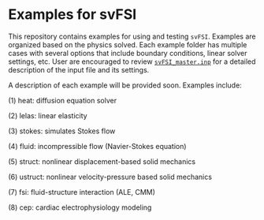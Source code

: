
# **Examples for svFSI**

This repository contains examples for using and testing `svFSI`. Examples are organized based on the physics solved. Each example folder has multiple cases with several options that include boundary conditions, linear solver settings, etc. User are encouraged to review [`svFSI_master.inp`](./svFSI_master.inp) for a detailed description of the input file and its settings.

A description of each example will be provided soon. Examples include:

(1) heat: diffusion equation solver

(2) lelas: linear elasticity

(3) stokes: simulates Stokes flow

(4) fluid: incompressible flow (Navier-Stokes equation)

(5) struct: nonlinear displacement-based solid mechanics

(6) ustruct: nonlinear velocity-pressure based solid mechanics

(7) fsi: fluid-structure interaction (ALE, CMM)

(8) cep: cardiac electrophysiology modeling

